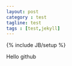 ```yaml
---
layout: post
category : test
tagline: test
tags : [test,jekyll]
---
```

{% include JB/setup %}

Hello github